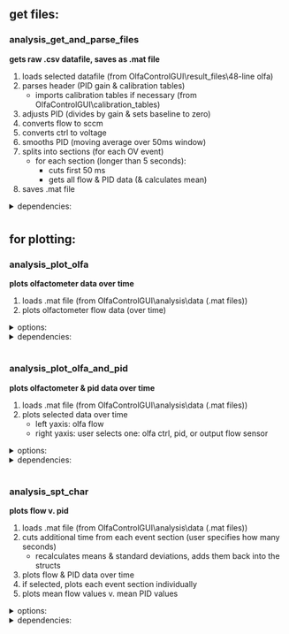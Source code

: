 
## get files:
### analysis_get_and_parse_files
**gets raw .csv datafile, saves as .mat file**

1. loads selected datafile (from OlfaControlGUI\result_files\48-line olfa)
2. parses header (PID gain & calibration tables)
	- imports calibration tables if necessary (from OlfaControlGUI\calibration_tables)
3. adjusts PID (divides by gain & sets baseline to zero)
4. converts flow to sccm
5. converts ctrl to voltage
6. smooths PID (moving average over 50ms window)
7. splits into sections (for each OV event)
	- for each section (longer than 5 seconds):
		- cuts first 50 ms
		- gets all flow & PID data (& calculates mean)
8. saves .mat file

<details>
<summary>dependencies:</summary>

- get_section_data
- import_cal_table
- import_datafile
- int_to_SCCM
</details>

#
#
## for plotting:

### analysis_plot_olfa
**plots olfactometer data over time**

1. loads .mat file (from OlfaControlGUI\analysis\data (.mat files))
2. plots olfactometer flow data (over time)


<details>
<summary>options:</summary>

- flow:
	- int or sccm
- ctrl (proportional valve):
	- plot on right yaxis
	- int or voltage
</details>

<details>
<summary>dependencies:</summary>

- *none*
</details>


#
### analysis_plot_olfa_and_pid
**plots olfactometer & pid data over time**

1. loads .mat file (from OlfaControlGUI\analysis\data (.mat files))
2. plots selected data over time
	- left yaxis: olfa flow
	- right yaxis: user selects one: olfa ctrl, pid, or output flow sensor


<details>
<summary>options:</summary>

- olfa:
	- flow as int or sccm
	- plot ctrl values on right yaxis
		- ctrl as int or voltage
- pid:
	- plot or don't plot
- output flow:
	- plot or don't plot
</details>


<details>
<summary>dependencies:</summary>

- *none*
</details>


#
### analysis_spt_char
**plots flow v. pid**

1. loads .mat file (from OlfaControlGUI\analysis\data (.mat files))
2. cuts additional time from each event section (user specifies how many seconds)
	- recalculates means & standard deviations, adds them back into the structs
2. plots flow & PID data over time
3. if selected, plots each event section individually
4. plots mean flow values v. mean PID values


<details>
<summary>options:</summary>

- plot each individual event
	- show mean flow/PID on that figure
- flow as int or sccm 
</details>


<details>
<summary>dependencies:</summary>

- get_section_data
</details>
